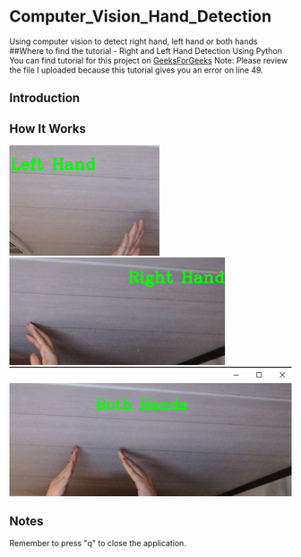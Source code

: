 # Computer_Vision_Hand_Detection
Using computer vision to detect right hand, left hand or both hands
##Where to find the tutorial - Right and Left Hand Detection Using Python
You can find tutorial for this project on [GeeksForGeeks](https://www.geeksforgeeks.org/right-and-left-hand-detection-using-python/) Note: Please review the file I uploaded because this tutorial gives you an error on line 49.

## Introduction


## How It Works
![](images/left_hand.png)
![](images/right_hand.png)
![](images/both_hands.png)

## Notes
Remember to press "q" to close the application.
